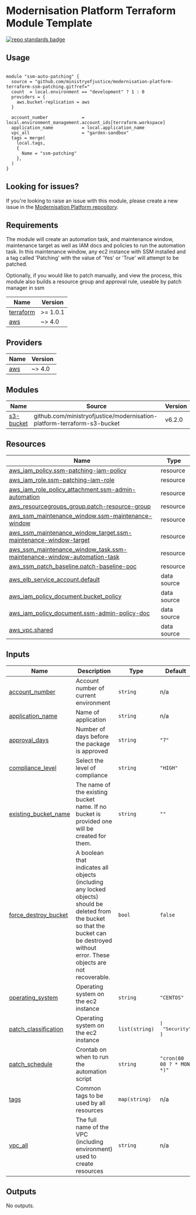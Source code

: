 # Modernisation Platform Terraform Module Template 

[![repo standards badge](https://img.shields.io/badge/dynamic/json?color=blue&style=for-the-badge&logo=github&label=MoJ%20Compliant&query=%24.result&url=https%3A%2F%2Foperations-engineering-reports.cloud-platform.service.justice.gov.uk%2Fapi%2Fv1%2Fcompliant_public_repositories%2Fmodernisation-platform-terraform-module-template)](https://operations-engineering-reports.cloud-platform.service.justice.gov.uk/public-github-repositories.html#modernisation-platform-terraform-module-template "Link to report")

## Usage

```hcl

module "ssm-auto-patching" {
  source = "github.com/ministryofjustice/modernisation-platform-terraform-ssm-patching.git?ref="
  count  = local.environment == "development" ? 1 : 0
  providers = {
    aws.bucket-replication = aws
  }

  account_number             = local.environment_management.account_ids[terraform.workspace]
  application_name           = local.application_name
  vpc_all                    = "garden-sandbox"
  tags = merge(
    local.tags,
    {
      Name = "ssm-patching"
    },
  )
}

```
<!--- BEGIN_TF_DOCS --->


<!--- END_TF_DOCS --->

## Looking for issues?
If you're looking to raise an issue with this module, please create a new issue in the [Modernisation Platform repository](https://github.com/ministryofjustice/modernisation-platform/issues).

<!-- BEGIN_TF_DOCS -->
## Requirements

The module will create an automation task, and maintenance window, maintenance target as well as IAM docs and policies to run the automation task.
In this maintenance window, any ec2 instance with SSM installed and a tag called 'Patching' with the value of 'Yes' or 'True' will attempt to be patched.

Optionally, if you would like to patch manually, and view the process, this module also builds a resource group and approval rule, useable by patch manager in ssm

| Name | Version |
|------|---------|
| <a name="requirement_terraform"></a> [terraform](#requirement\_terraform) | >= 1.0.1 |
| <a name="requirement_aws"></a> [aws](#requirement\_aws) | ~> 4.0 |

## Providers

| Name | Version |
|------|---------|
| <a name="provider_aws"></a> [aws](#provider\_aws) | ~> 4.0 |

## Modules

| Name | Source | Version |
|------|--------|---------|
| <a name="module_s3-bucket"></a> [s3-bucket](#module\_s3-bucket) | github.com/ministryofjustice/modernisation-platform-terraform-s3-bucket | v6.2.0 |

## Resources

| Name | Type |
|------|------|
| [aws_iam_policy.ssm-patching-iam-policy](https://registry.terraform.io/providers/hashicorp/aws/latest/docs/resources/iam_policy) | resource |
| [aws_iam_role.ssm-patching-iam-role](https://registry.terraform.io/providers/hashicorp/aws/latest/docs/resources/iam_role) | resource |
| [aws_iam_role_policy_attachment.ssm-admin-automation](https://registry.terraform.io/providers/hashicorp/aws/latest/docs/resources/iam_role_policy_attachment) | resource |
| [aws_resourcegroups_group.patch-resource-group](https://registry.terraform.io/providers/hashicorp/aws/latest/docs/resources/resourcegroups_group) | resource |
| [aws_ssm_maintenance_window.ssm-maintenance-window](https://registry.terraform.io/providers/hashicorp/aws/latest/docs/resources/ssm_maintenance_window) | resource |
| [aws_ssm_maintenance_window_target.ssm-maintenance-window-target](https://registry.terraform.io/providers/hashicorp/aws/latest/docs/resources/ssm_maintenance_window_target) | resource |
| [aws_ssm_maintenance_window_task.ssm-maintenance-window-automation-task](https://registry.terraform.io/providers/hashicorp/aws/latest/docs/resources/ssm_maintenance_window_task) | resource |
| [aws_ssm_patch_baseline.patch-baseline-poc](https://registry.terraform.io/providers/hashicorp/aws/latest/docs/resources/ssm_patch_baseline) | resource |
| [aws_elb_service_account.default](https://registry.terraform.io/providers/hashicorp/aws/latest/docs/data-sources/elb_service_account) | data source |
| [aws_iam_policy_document.bucket_policy](https://registry.terraform.io/providers/hashicorp/aws/latest/docs/data-sources/iam_policy_document) | data source |
| [aws_iam_policy_document.ssm-admin-policy-doc](https://registry.terraform.io/providers/hashicorp/aws/latest/docs/data-sources/iam_policy_document) | data source |
| [aws_vpc.shared](https://registry.terraform.io/providers/hashicorp/aws/latest/docs/data-sources/vpc) | data source |

## Inputs

| Name | Description | Type | Default | Required |
|------|-------------|------|---------|:--------:|
| <a name="input_account_number"></a> [account\_number](#input\_account\_number) | Account number of current environment | `string` | n/a | yes |
| <a name="input_application_name"></a> [application\_name](#input\_application\_name) | Name of application | `string` | n/a | yes |
| <a name="input_approval_days"></a> [approval\_days](#input\_approval\_days) | Number of days before the package is approved | `string` | `"7"` | no |
| <a name="input_compliance_level"></a> [compliance\_level](#input\_compliance\_level) | Select the level of compliance | `string` | `"HIGH"` | no |
| <a name="input_existing_bucket_name"></a> [existing\_bucket\_name](#input\_existing\_bucket\_name) | The name of the existing bucket name. If no bucket is provided one will be created for them. | `string` | `""` | no |
| <a name="input_force_destroy_bucket"></a> [force\_destroy\_bucket](#input\_force\_destroy\_bucket) | A boolean that indicates all objects (including any locked objects) should be deleted from the bucket so that the bucket can be destroyed without error. These objects are not recoverable. | `bool` | `false` | no |
| <a name="input_operating_system"></a> [operating\_system](#input\_operating\_system) | Operating system on the ec2 instance | `string` | `"CENTOS"` | no |
| <a name="input_patch_classification"></a> [patch\_classification](#input\_patch\_classification) | Operating system on the ec2 instance | `list(string)` | <pre>[<br>  "Security"<br>]</pre> | no |
| <a name="input_patch_schedule"></a> [patch\_schedule](#input\_patch\_schedule) | Crontab on when to run the automation script | `string` | `"cron(00 08 ? * MON *)"` | no |
| <a name="input_tags"></a> [tags](#input\_tags) | Common tags to be used by all resources | `map(string)` | n/a | yes |
| <a name="input_vpc_all"></a> [vpc\_all](#input\_vpc\_all) | The full name of the VPC (including environment) used to create resources | `string` | n/a | yes |

## Outputs

No outputs.
<!-- END_TF_DOCS -->
